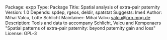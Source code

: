 Package: expp
Type: Package
Title: Spatial analysis of extra-pair paternity
Version: 1.0
Depends: spdep, rgeos, deldir, spatstat
Suggests: lme4
Author: Mihai Valcu, Lotte Schlicht
Maintainer: Mihai Valcu <valcu@orn.mpg.de>
Description: Tools and data to accompany Schlicht, Valcu and Kempenaers "Spatial patterns of extra-pair paternity: beyond paternity gain and loss"
License: GPL-3
